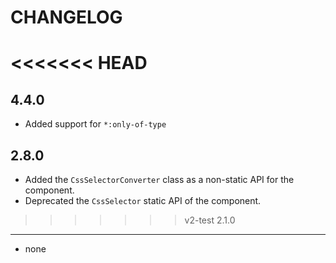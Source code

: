 CHANGELOG
=========

<<<<<<< HEAD
=======
4.4.0
-----

 * Added support for `*:only-of-type`

2.8.0
-----

 * Added the `CssSelectorConverter` class as a non-static API for the component.
 * Deprecated the `CssSelector` static API of the component.

>>>>>>> v2-test
2.1.0
-----

 * none
